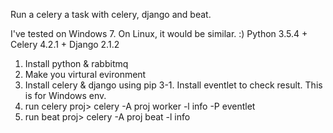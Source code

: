 Run a celery a task with celery, django and beat.

I've tested on Windows 7. On Linux, it would be similar. :)
Python 3.5.4 + Celery 4.2.1 + Django 2.1.2

1. Install python & rabbitmq
2. Make you virtural evironment
3. Install celery & django using pip
3-1. Install eventlet to check result. This is for Windows env.
4. run celery
   proj> celery -A proj worker -l info -P eventlet
5. run beat
   proj> celery -A proj beat -l info
